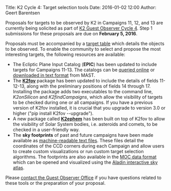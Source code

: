 Title: K2 Cycle 4: Target selection tools
Date: 2016-01-02 12:00
Author: Geert Barentsen

Proposals for targets to be observed by K2 in Campaigns 11, 12, and 13
are currently being solicited as part of [K2 Guest Observer Cycle 4](call-for-k2-go-cycle-4-proposals-for-campaigns-11-12-and-13.html).
Step 1 submissions for these proposals are due on **February 5, 2016**.

Proposals must be accompanied by a [target table](http://keplerscience.arc.nasa.gov/k2-proposing-targets.html#target-table) which details the objects
to be observed.
To enable the community to select and propose the most interesting targets,
the following resources are available:

* The Ecliptic Plane Input Catalog (**EPIC**) has been updated to include targets for Campaigns 11-13. The catalogs can be [queried online](https://archive.stsci.edu/k2/epic/search.php) or [downloaded in text format](https://archive.stsci.edu/missions/k2/catalogs/) from MAST.
* The **[K2fov](https://github.com/KeplerGO/K2fov)** package has been updated to include the details of fields 11-12-13, along with the preliminary positions of fields 14 through 17. Installing the package adds two executables to the command line, *K2onSilicon* and *K2findCampaigns*, which allow the visibility of targets to be checked during one or all campaigns.  If you have a previous version of K2fov installed, it is crucial that you upgrade to version 3.0 or higher ("pip install K2fov --upgrade").
* A new package called **[K2ephem](https://github.com/KeplerGO/K2ephem)** has been built on top of K2fov to allow the visibility of Solar System bodies, i.e. asteroids and comets, to be checked in a user-friendly way.
* The **sky footprints** of past and future campaigns have been made available
as [machine-readable text files](http://keplerscience.arc.nasa.gov/k2-fields.html#machine-readable-files). These files detail the coordinates of the CCD corners during each Campaign and allow users to create custom visualizations or run custom target selection algorithms.  The footprints are also available in the [MOC data format](k2-fields.html#moc-format) which can be opened and visualized using the [Aladin interactive sky atlas](http://aladin.u-strasbg.fr/).

Please [contact the Guest Observer Office](helpdesk.html) if you have questions related to these tools or the preparation of your proposal.
